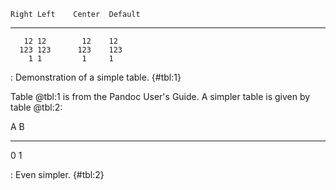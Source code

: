     Right Left    Center  Default
  ------- ------ -------- ---------
       12 12        12    12
      123 123      123    123
        1 1         1     1

  : Demonstration of a simple table. {\#tbl:1}

Table @tbl:1 is from the Pandoc User's Guide. A simpler table is given
by table @tbl:2:

  A   B
  --- ---
  0   1

  : Even simpler. {\#tbl:2}


